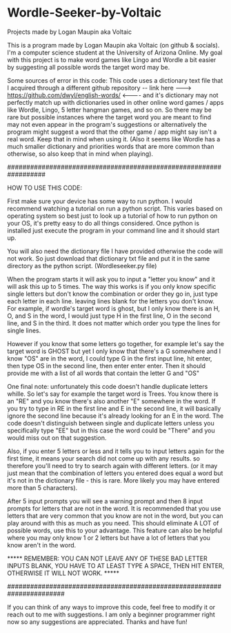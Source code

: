 # Wordle-Seeker-by-Voltaic
Projects made by Logan Maupin aka Voltaic


This is a program made by Logan Maupin aka Voltaic (on github & socials). I'm a computer science student at the University of Arizona Online. My goal with this project is to make word games like Lingo and Wordle a bit easier by suggesting all possible words the target word may be. 

Some sources of error in this code: 
This code uses a dictionary text file that I acquired through a different github repository -- link here ---> https://github.com/dwyl/english-words/ <---- and it's dictionary may not perfectly match up with dictionaries used in other online word games / apps like Wordle, Lingo, 5 letter hangman games, and so on. So there may be rare but possible instances where the target word you are meant to find may not even appear in the program's suggestions or alternatively the program might suggest a word that the other game / app might say isn't a real word. Keep that in mind when using it. (Also it seems like Wordle has a much smaller dictionary and priorities words that are more common than otherwise, so also keep that in mind when playing). 

##################################################################

HOW TO USE THIS CODE: 

First make sure your device has some way to run python. I would recommend watching a tutorial on run a python script. This varies based on operating system so best just to look up a tutorial of how to run python on your OS, it's pretty easy to do all things considered. Once python is installed just execute the program in your command line and it should start up. 

You will also need the dictionary file I have provided otherwise the code will not work. So just download that dictionary txt file and put it in the same directory as the python script. (Wordleseeker.py file)

When the program starts it will ask you to input a "letter you know" and it will ask this up to 5 times. The way this works is if you only know specific single letters but don't know the combination or order they go in, just type each letter in each line. leaving lines blank for the letters you don't know. For example, if wordle's target word is ghost, but I only know there is an H, O, and S in the word, I would just type H in the first line, O in the second line, and S in the third. It does not matter which order you type the lines for single lines. 

However if you know that some letters go together, for example let's say the target word is GHOST but yet I only know that there's a G somewhere and I know "OS" are in the word, I could type G in the first input line, hit enter, then type OS in the second line, then enter enter enter. Then it should provide me with a list of all words that contain the letter G and "OS" 

One final note: unfortunately this code doesn't handle duplicate letters whille. So let's say for example the target word is Trees. You know there is an "RE" and you know there's also another "E" somewhere in the word. If you try to type in RE in the first line and E in the second line, it will basically ignore the second line because it's already looking for an E in the word. The code doesn't distinguish between single and duplicate letters unless you specifically type "EE" but in this case the word could be "There" and you would miss out on that suggestion. 

Also, if you enter 5 letters or less and it tells you to input letters again for the first time, it means your search did not come up with any results. so therefore you'll need to try to search again with different letters. (or it may just mean that the combination of letters you entered does equal a word but it's not in the dictionary file - this is rare. More likely you may have entered more than 5 characters). 

After 5 input prompts you will see a warning prompt and then 8 input prompts for letters that are not in the word. It is recommended that you use letters that are very common that you know are not in the word, but you can play around with this as much as you need. This should eliminate A LOT of possible words, use this to your advantage. This feature can also be helpful where you may only know 1 or 2 letters but have a lot of letters that you know aren't in the word. 

***** REMEMBER: YOU CAN NOT LEAVE ANY OF THESE BAD LETTER INPUTS BLANK, YOU HAVE TO AT LEAST TYPE A SPACE, THEN HIT ENTER, OTHERWISE IT WILL NOT WORK. *****

#######################################################################

If you can think of any ways to improve this code, feel free to modify it or reach out to me with suggestions. I am only a beginner programmer right now so any suggestions are appreciated. Thanks and have fun! 

